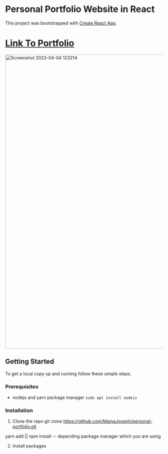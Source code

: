 # Personal Portfolio Website in React

This project was bootstrapped with [Create React App](https://github.com/facebook/create-react-app).

# [Link To Portfolio](https://mainajm.netlify.app/)

<img width="941" alt="Screenshot 2023-04-04 123214" src="https://user-images.githubusercontent.com/75726095/229750705-998fb705-dc9a-4535-a097-d6d2a70af175.png">

## Getting Started

To get a local copy up and running follow these simple steps.

### Prerequisites

- nodejs and yarn package manager
  ```sudo apt install nodejs```

### Installation

1. Clone the repo
git clone https://github.com/MainaJoseph/personal-portfolio.git


yarn add || npm install -- depending package manager which you are using

2. Install packages



